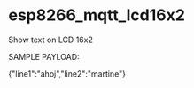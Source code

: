 # esp8266_mqtt_lcd16x2
Show text on LCD 16x2

SAMPLE PAYLOAD:
  
  {"line1":"ahoj","line2":"martine"}
